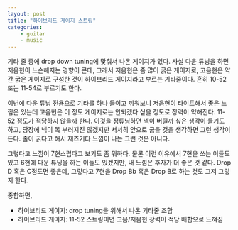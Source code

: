 ```yaml
---
layout: post
title: "하이브리드 게이지 스트링"
categories:
    - guitar
    - music
---
```


기타 줄 중에 drop down tuning에 맞춰서 나온 게이지가 있다. 사실 다운 튜닝을 하면 저음현이 느슨해지는 경향이 큰데, 그래서 저음현은 좀 많이 굵은 게이지로, 고음현은 약간 굵은 게이지로 구성한 것이 하이브리드 게이지라고 부르는 기타줄이다. 흔히 10-52 또는 11-54로 부르기도 한다.

이번에 다운 튜닝 전용으로 기타를 하나 들이고 끼워보니 저음현이 타이트해서 좋은 느낌은 있는데 고음현은 이 정도 게이지로는 안되겠다 싶을 정도로 장력이 약해진다. 11-52 정도가 적당하지 않을까 한다. 이것을 정튜닝하면 넥이 버틸까 싶은 생각이 들기도 하고, 당장에 넥이 똑 부러지진 않겠지만 서서히 앞으로 굽을 것을 생각하면 그런 생각이 든다. 줄이 굵다고 해서 재즈기타 느낌이 나는 그런 것은 아니다.

그렇다고 느낌이 7현스럽다고 보기도 좀 뭐하다. 물론 이런 이유에서 7현을 쓰는 이들도 있고 6현에 다운 튜닝을 하는 이들도 있겠지만, 내 느낌은 후자가 더 좋은 것 같다. Drop D 혹은 C정도면 좋은데, 그렇다고 7현을 Drop Bb 혹은 Drop B로 하는 것도 그저 그렇지 한다.

종합하면,

- 하이브리드 게이지: drop tuning을 위해서 나온 기타줄 조합
- 하이브리드 게이지: 11-52 스트링이면 고음/저음현 장력이 적당 배합으로 느껴짐
